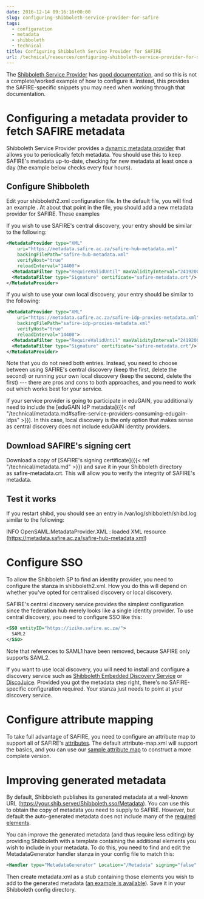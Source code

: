 ```yaml
---
date: 2016-12-14 09:16:16+00:00
slug: configuring-shibboleth-service-provider-for-safire
tags:
  - configuration
  - metadata
  - shibboleth
  - technical
title: Configuring Shibboleth Service Provider for SAFIRE
url: /technical/resources/configuring-shibboleth-service-provider-for-safire/
---
```


The [Shibboleth Service Provider](http://shibboleth.net/products/service-provider.html) has [good documentation](https://wiki.shibboleth.net/confluence/display/SHIB2/Installation), and so this is not a complete/worked example of how to configure it. Instead, this provides the SAFIRE-specific snippets you may need when working through that documentation.

# Configuring a metadata provider to fetch SAFIRE metadata

Shibboleth Service Provider provides a [dynamic metadata provider](https://wiki.shibboleth.net/confluence/display/SHIB2/NativeSPMetadataProvider#NativeSPMetadataProvider-DynamicMetadataProvider) that allows you to periodically fetch metadata. You should use this to keep SAFIRE's metadata up-to-date, checking for new metadata at least once a day (the example below checks every four hours).

## Configure Shibboleth

Edit your shibboleth2.xml configuration file. In the default file, you will find an example <MetadataProvider>. At about that point in the file, you should add a new metadata provider for SAFIRE. These examples

If you wish to use SAFIRE's central discovery, your entry should be similar to the following:

```xml
<MetadataProvider type="XML"
    uri="https://metadata.safire.ac.za/safire-hub-metadata.xml"
    backingFilePath="safire-hub-metadata.xml"
    verifyHost="true"
    reloadInterval="14400">
  <MetadataFilter type="RequireValidUntil" maxValidityInterval="2419200"/>
  <MetadataFilter type="Signature" certificate="safire-metadata.crt"/>
</MetadataProvider>
```

If you wish to use your own local discovery, your entry should be similar to the following:

```xml
<MetadataProvider type="XML"
    uri="https://metadata.safire.ac.za/safire-idp-proxies-metadata.xml"
    backingFilePath="safire-idp-proxies-metadata.xml"
    verifyHost="true"
    reloadInterval="14400">
  <MetadataFilter type="RequireValidUntil" maxValidityInterval="2419200"/>
  <MetadataFilter type="Signature" certificate="safire-metadata.crt"/>
</MetadataProvider>
```

Note that you do not need both entries. Instead, you need to choose between using SAFIRE's central discovery (keep the first, delete the second) or running your own local discovery (keep the second, delete the first) --- there are pros and cons to both approaches, and you need to work out which works best for your service.

If your service provider is going to participate in eduGAIN, you additionally need to include the [eduGAIN IdP metadata]({{< ref "/technical/metadata.md#safire-service-providers-consuming-edugain-idps" >}}). In this case, local discovery is the only option that makes sense as central discovery does not include eduGAIN identity providers.

## Download SAFIRE's signing cert

Download a copy of [SAFIRE's signing certificate]({{< ref "/technical/metadata.md" >}}) and save it in your Shibboleth directory as safire-metadata.crt. This will allow you to verify the integrity of SAFIRE's metadata.

## Test it works

If you restart shibd, you should see an entry in /var/log/shibboleth/shibd.log similar to the following:

INFO OpenSAML.MetadataProvider.XML : loaded XML resource (https://metadata.safire.ac.za/safire-hub-metadata.xml)

# Configure SSO

To allow the Shibboleth SP to find an identity provider, you need to configure the <SSO> stanza in shibboleth2.xml. How you do this will depend on whether you've opted for centralised discovery or local discovery.

SAFIRE's central discovery service provides the simplest configuration since the federation hub merely looks like a single identity provider. To use central discovery, you need to configure SSO like this:

```xml
<SSO entityID="https://iziko.safire.ac.za/">
  SAML2
</SSO>
```

Note that references to SAML1 have been removed, because SAFIRE only supports SAML2.

If you want to use local discovery, you will need to install and configure a discovery service such as [Shibboleth Embedded Discovery Service](http://shibboleth.net/products/embedded-discovery-service.html) or [DiscoJuice](http://discojuice.org/). Provided you got the metadata step right, there's no SAFIRE-specific configuration required. Your <SSO> stanza just needs to point at your discovery service.

# Configure attribute mapping

To take full advantage of SAFIRE, you need to configure an attribute map to support all of SAFIRE's [attributes](/technical/attributes/). The default attribute-map.xml will support the basics, and you can use our [sample attribute map](https://testsp.safire.ac.za/attribute-map.xml) to construct a more complete version.

# Improving generated metadata

By default, Shibboleth publishes its generated metadata at a well-known URL (https://your.shib.server/Shibboleth.sso/Metadata). You can use this to obtain the copy of metadata you need to supply to SAFIRE. However, but default the auto-generated metadata does not include many of the [required elements](/technical/saml2/idp-requirements/).

You can improve the generated metadata (and thus require less editing) by providing Shibboleth with a template containing the additional elements you wish to include in your metadata. To do this, you need to find and edit the MetadataGenerator handler stanza in your config file to match this:

```xml
<Handler type="MetadataGenerator" Location="/Metadata" signing="false" template="metadata.xml" https="true" http="false" />
```

Then create metadata.xml as a stub containing those elements you wish to add to the generated metadata ([an example is available](/wp-content/uploads/2016/12/metadata.xml)). Save it in your Shibboleth config directory.

